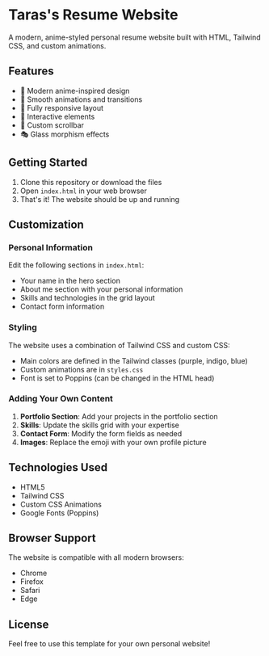 # Taras's Resume Website

A modern, anime-styled personal resume website built with HTML, Tailwind CSS, and custom animations.

## Features

- 🎨 Modern anime-inspired design
- 🌟 Smooth animations and transitions
- 📱 Fully responsive layout
- 🎯 Interactive elements
- 💫 Custom scrollbar
- 🎭 Glass morphism effects

## Getting Started

1. Clone this repository or download the files
2. Open `index.html` in your web browser
3. That's it! The website should be up and running

## Customization

### Personal Information
Edit the following sections in `index.html`:
- Your name in the hero section
- About me section with your personal information
- Skills and technologies in the grid layout
- Contact form information

### Styling
The website uses a combination of Tailwind CSS and custom CSS:

- Main colors are defined in the Tailwind classes (purple, indigo, blue)
- Custom animations are in `styles.css`
- Font is set to Poppins (can be changed in the HTML head)

### Adding Your Own Content

1. **Portfolio Section**: Add your projects in the portfolio section
2. **Skills**: Update the skills grid with your expertise
3. **Contact Form**: Modify the form fields as needed
4. **Images**: Replace the emoji with your own profile picture

## Technologies Used

- HTML5
- Tailwind CSS
- Custom CSS Animations
- Google Fonts (Poppins)

## Browser Support

The website is compatible with all modern browsers:
- Chrome
- Firefox
- Safari
- Edge

## License

Feel free to use this template for your own personal website! 